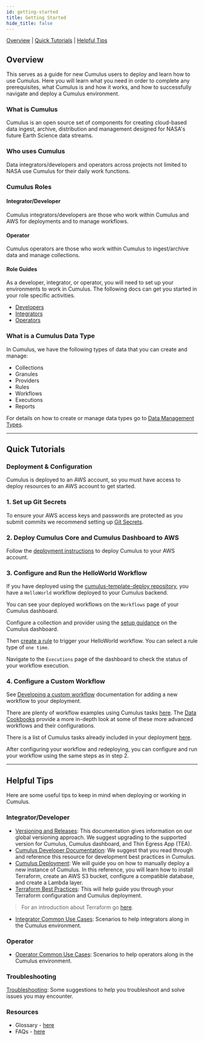 ```yaml
---
id: getting-started
title: Getting Started
hide_title: false
---
```


[Overview](#overview) | [Quick Tutorials](#quick-tutorials) | [Helpful Tips](#helpful-tips)

## Overview

This serves as a guide for new Cumulus users to deploy and learn how to use Cumulus. Here you will learn what you need in order to complete any prerequisites, what Cumulus is and how it works, and how to successfully navigate and deploy a Cumulus environment.

### What is Cumulus

Cumulus is an open source set of components for creating cloud-based data ingest, archive, distribution and management designed for NASA's future Earth Science data streams.

### Who uses Cumulus

Data integrators/developers and operators across projects not limited to NASA use Cumulus for their daily work functions.

### Cumulus Roles

#### Integrator/Developer

Cumulus integrators/developers are those who work within Cumulus and AWS for deployments and to manage workflows.

#### Operator

Cumulus operators are those who work within Cumulus to ingest/archive data and manage collections.

#### Role Guides

As a developer, integrator, or operator, you will need to set up your environments to work in Cumulus. The following docs can get you started in your role specific activities.

* [Developers](https://github.com/nasa/cumulus)
* [Integrators](integrator-guide/about-int-guide)
* [Operators](operator-docs/about-operator-docs)

### What is a Cumulus Data Type

In Cumulus, we have the following types of data that you can create and manage:

* Collections
* Granules
* Providers
* Rules
* Workflows
* Executions
* Reports

For details on how to create or manage data types go to [Data Management Types](configuration/data-management-types).

---

## Quick Tutorials

### Deployment & Configuration

Cumulus is deployed to an AWS account, so you must have access to deploy resources to an AWS account to get started.

### 1. Set up Git Secrets

To ensure your AWS access keys and passwords are protected as you submit commits we recommend setting up [Git Secrets](https://github.com/awslabs/git-secrets).

### 2. Deploy Cumulus Core and Cumulus Dashboard to AWS

Follow the [deployment instructions](deployment/deployment-readme) to deploy Cumulus to your AWS account.

### 3. Configure and Run the HelloWorld Workflow

If you have deployed using the [cumulus-template-deploy repository](https://github.com/nasa/cumulus-template-deploy), you have a `HelloWorld` workflow deployed to your Cumulus backend.

You can see your deployed workflows on the `Workflows` page of your Cumulus dashboard.

Configure a collection and provider using the [setup guidance](data-cookbooks/about-cookbooks#setup) on the Cumulus dashboard.

Then [create a rule](operator-docs/create-rule-in-cumulus) to trigger your HelloWorld workflow. You can select a rule type of `one time`.

Navigate to the `Executions` page of the dashboard to check the status of your workflow execution.

### 4. Configure a Custom Workflow

See [Developing a custom workflow](workflows/developing-a-cumulus-workflow) documentation for adding a new workflow to your deployment.

There are plenty of workflow examples using Cumulus tasks [here](https://github.com/nasa/cumulus/tree/master/example/cumulus-tf). The [Data Cookbooks](data-cookbooks/about-cookbooks) provide a more in-depth look at some of these more advanced workflows and their configurations.

There is a list of Cumulus tasks already included in your deployment [here](tasks).

After configuring your workflow and redeploying, you can configure and run your workflow using the same steps as in step 2.

---

## Helpful Tips

Here are some useful tips to keep in mind when deploying or working in Cumulus.

### Integrator/Developer

* [Versioning and Releases](https://github.com/nasa/cumulus/blob/master/docs/development/release.md): This documentation gives information on our global versioning approach. We suggest upgrading to the supported version for Cumulus, Cumulus dashboard, and Thin Egress App (TEA).
* [Cumulus Developer Documentation](https://github.com/nasa/cumulus#cumulus-framework): We suggest that you read through and reference this resource for development best practices in Cumulus.
* [Cumulus Deployment](deployment/deployment-readme): We will guide you on how to manually deploy a new instance of Cumulus. In this reference, you will learn how to install Terraform, create an AWS S3 bucket, configure a compatible database, and create a Lambda layer.
* [Terraform Best Practices](deployment/terraform-best-practices): This will help guide you through your Terraform configuration and Cumulus deployment.

> For an introduction about Terraform go [here](https://www.terraform.io/intro/index.html).

* [Integrator Common Use Cases](integrator-guide/int-common-use-cases): Scenarios to help integrators along in the Cumulus environment.

### Operator

* [Operator Common Use Cases](operator-docs/ops-common-use-cases): Scenarios to help operators along in the Cumulus environment.

### Troubleshooting

[Troubleshooting](troubleshooting/troubleshooting-readme): Some suggestions to help you troubleshoot and solve issues you may encounter.

### Resources

* Glossary - [here](glossary)
* FAQs - [here](faqs)
